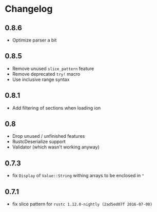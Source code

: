 # Changelog

## 0.8.6
- Optimize parser a bit

## 0.8.5
- Remove unused `slice_pattern` feature
- Remove deprecated `try!` macro
- Use inclusive range syntax

## 0.8.1
- Add filtering of sections when loading ion

## 0.8
- Drop unused / unfinished features
- RustcDeserialize support
- Validator (which wasn't working anyway)

## 0.7.3
- fix `Display` of `Value::String` withing arrays to be enclosed in `"`

## 0.7.1
- fix slice pattern for `rustc 1.12.0-nightly (2ad5ed07f 2016-07-08)`


